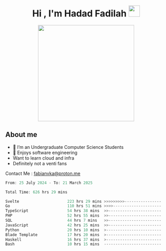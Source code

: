 <h1 align="center">Hi , I'm Hadad Fadilah <img src="https://media.giphy.com/media/hvRJCLFzcasrR4ia7z/giphy.gif" width="35"></h1>

<p align="center">
<img src="https://media.tenor.com/78dNivDemDAAAAAi/speech-bubble-venti.gif" width="300"/>    
</p>


##  About me
- 🔭 I’m an Undergraduate Computer Science Students
- 🌱 Enjoys software engineering
- Want to learn cloud and infra 
- Definitely not a venti fans

Contact Me : fabianvka@proton.me

<!--START_SECTION:waka-->

```go
From: 25 July 2024 - To: 21 March 2025

Total Time: 626 hrs 29 mins

Svelte                     223 hrs 29 mins >>>>>>>>>----------------   35.44 %
Go                         110 hrs 51 mins >>>>---------------------   17.58 %
TypeScript                 54 hrs 38 mins  >>-----------------------   08.67 %
PHP                        52 hrs 55 mins  >>-----------------------   08.39 %
SQL                        44 hrs 7 mins   >>-----------------------   07.00 %
JavaScript                 42 hrs 25 mins  >>-----------------------   06.73 %
Python                     20 hrs 10 mins  >------------------------   03.20 %
Blade Template             17 hrs 20 mins  >------------------------   02.75 %
Haskell                    16 hrs 37 mins  >------------------------   02.64 %
Bash                       10 hrs 15 mins  -------------------------   01.63 %
```

<!--END_SECTION:waka-->




<!--
**Fadil-Tao/Fadil-Tao** is a ✨ _special_ ✨ repository because its `README.md` (this file) appears on your GitHub profile.



